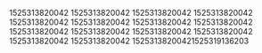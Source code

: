 1525313820042
1525313820042
1525313820042
1525313820042
1525313820042
1525313820042
1525313820042
1525313820042
1525313820042
1525313820042
1525313820042
1525313820042
1525313820042
1525313820042
15253138200421525319136203